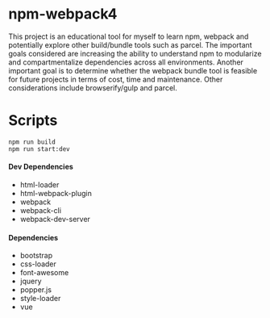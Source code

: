 # npm-webpack4
This project is an educational tool for myself to learn npm, webpack and potentially explore other build/bundle tools such as parcel. The important goals considered are increasing the ability to understand npm to modularize and compartmentalize dependencies across all environments. Another important goal is to determine whether the webpack bundle tool is feasible for future projects in terms of cost, time and maintenance. Other considerations include browserify/gulp and parcel.

# Scripts
`npm run build`<br>
`npm run start:dev`

#### Dev Dependencies
- html-loader
- html-webpack-plugin
- webpack
- webpack-cli
- webpack-dev-server

#### Dependencies
- bootstrap
- css-loader
- font-awesome
- jquery
- popper.js
- style-loader
- vue
